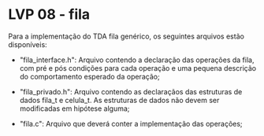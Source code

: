 # LVP 08 - fila


Para a implementação do TDA fila genérico, os seguintes arquivos estão disponíveis:

- "fila_interface.h": Arquivo contendo a declaração das operações da fila, com pré e pós condições para cada operação e uma pequena descrição do comportamento esperado da operação;

- "fila_privado.h": Arquivo contendo as declaraçãos das estruturas de dados fila_t e celula_t. As estruturas de dados não devem ser modificadas em hipótese alguma;

- "fila.c": Arquivo que deverá conter a implementação das operações;